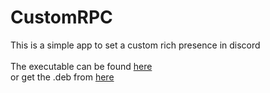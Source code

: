 # CustomRPC
This is a simple app to set a custom rich presence in discord<br>
<br>
The executable can be found [here](https://github.com/KurozeroPB/CustomRPC/releases/download/v0.0.1/customrpc_0.0.1)<br>
or get the .deb from [here](https://github.com/KurozeroPB/CustomRPC/releases/download/v0.0.1/customrpc_0.0.1.deb)
